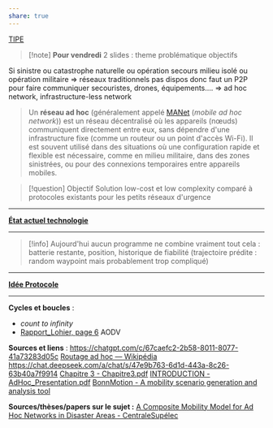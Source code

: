 ```yaml
---
share: true
---
```

[TIPE](file:///C:%5CUsers%5Cmillo%5CDesktop%5CTIPE)

>[!note] **Pour vendredi** 2 slides : theme problématique objectifs

Si sinistre ou catastrophe naturelle ou opération secours milieu isolé ou opération militaire $\Rightarrow$ réseaux traditionnels pas dispos donc faut un P2P pour faire communiquer secouristes, drones, équipements….
$\Rightarrow$ ad hoc network, infrastructure-less network

> Un **réseau ad hoc** (généralement appelé [MANet](https://geekflare.com/fr/mobile-ad-hoc-network/) (*mobile ad hoc network*)) est un réseau décentralisé où les appareils (nœuds) communiquent directement entre eux, sans dépendre d'une infrastructure fixe (comme un routeur ou un point d'accès Wi-Fi). Il est souvent utilisé dans des situations où une configuration rapide et flexible est nécessaire, comme en milieu militaire, dans des zones sinistrées, ou pour des connexions temporaires entre appareils mobiles.

>[!question] Objectif
>Solution low-cost et low complexity comparé à protocoles existants pour les petits réseaux d'urgence 

___
**[État actuel technologie](./%C3%89tat%20actuel%20technologie.md)**
___
> [!info]
> Aujourd'hui aucun programme ne combine vraiment tout cela : batterie restante, position, historique de fiabilité (trajectoire prédite : random waypoint mais probablement trop compliqué)

___
**[Idée Protocole](./Id%C3%A9e%20Protocole.md)** 
___

**Cycles et boucles** :
- *count to infinity*
- [Rapport_Lohier, page 6](./TIPE/Rapport_Lohier.pdf.md#page=6&selection=1,0,5,7) AODV

**Sources et liens** : 
https://chatgpt.com/c/67caefc2-2b58-8011-8077-41a73283d05c
[Routage ad hoc — Wikipédia](https://fr.wikipedia.org/wiki/Routage_ad_hoc)
https://chat.deepseek.com/a/chat/s/47e9b763-6d1d-443a-8c26-63b40a7f9914
[Chapitre 3 - Chapitre3.pdf](http://opera.inrialpes.fr/people/Tayeb.Lemlouma/Papers/MasterThesis/Chapitre3.pdf)
[INTRODUCTION - AdHoc_Presentation.pdf](http://opera.inrialpes.fr/people/Tayeb.Lemlouma/Papers/AdHoc_Presentation.pdf)
[BonnMotion - A mobility scenario generation and analysis tool](https://sys.cs.uos.de/bonnmotion/)

**Sources/thèses/papers sur le sujet :**
[A Composite Mobility Model for Ad Hoc Networks in Disaster Areas - CentraleSupélec](https://centralesupelec.hal.science/hal-00589846v1)